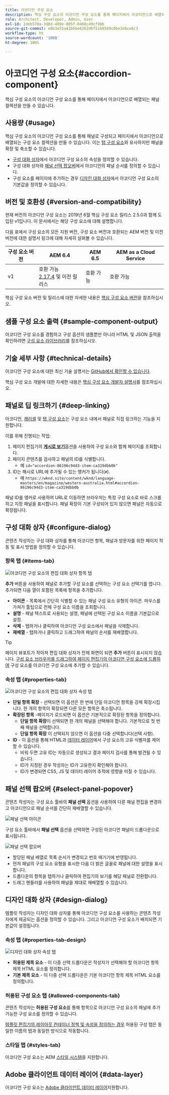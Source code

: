 ```yaml
---
title: 아코디언 구성 요소
description: 핵심 구성 요소의 아코디언 구성 요소를 통해 페이지에서 아코디언으로 배열되는 패널 컬렉션을 만들 수 있습니다.
role: Architect, Developer, Admin, User
exl-id: 1deb570a-3d8d-409e-805f-8460c49cf9bb
source-git-commit: e8b3e55a42b6be6262d6f51b9569c0be3e8ce6c3
workflow-type: ht
source-wordcount: '1068'
ht-degree: 100%

---
```


# 아코디언 구성 요소{#accordion-component}

핵심 구성 요소의 아코디언 구성 요소를 통해 페이지에서 아코디언으로 배열되는 패널 컬렉션을 만들 수 있습니다.

## 사용량 {#usage}

핵심 구성 요소의 아코디언 구성 요소를 통해 패널로 구성되고 페이지에서 아코디언으로 배열되는 구성 요소 컬렉션을 만들 수 있습니다. 이는 [탭 구성 요소](tabs.md)와 유사하지만 패널을 확장 및 축소할 수 있습니다.

* [구성 대화 상자](#configure-dialog)에서 아코디언 구성 요소의 속성을 정의할 수 있습니다.
* 구성 대화 상자와 [패널 선택 팝오버](#select-panel-popover)에서 아코디언의 패널 순서를 정의할 수 있습니다.
* 구성 요소를 페이지에 추가하는 경우 [디자인 대화 상자](#design-dialog)에서 아코디언 구성 요소의 기본값을 정의할 수 있습니다.

## 버전 및 호환성 {#version-and-compatibility}

현재 버전의 아코디언 구성 요소는 2019년 6월 핵심 구성 요소 릴리스 2.5.0과 함께 도입된 v1입니다. 이 문서에서는 해당 구성 요소에 대해 설명합니다.

다음 표에서 구성 요소의 모든 지원 버전, 구성 요소 버전과 호환되는 AEM 버전 및 이전 버전에 대한 설명서 링크에 대해 자세히 살펴볼 수 있습니다.

| 구성 요소 버전 | AEM 6.4 | AEM 6.5 | AEM as a Cloud Service |
|--- |--- |---|---|
| v1 | 호환 가능 <br>[2.17.4](/help/versions.md) 및 이전 릴리스 | 호환 가능 | 호환 가능 |

핵심 구성 요소 버전 및 릴리스에 대한 자세한 내용은 [핵심 구성 요소 버전](/help/versions.md)을 참조하십시오.

## 샘플 구성 요소 출력 {#sample-component-output}

아코디언 구성 요소를 경험하고 구성 옵션의 샘플뿐만 아니라 HTML 및 JSON 출력을 확인하려면 [구성 요소 라이브러리](https://adobe.com/go/aem_cmp_library_accordion_kr)를 참조하십시오.

## 기술 세부 사항 {#technical-details}

아코디언 구성 요소에 대한 최신 기술 설명서는 [GitHub에서 확인할 수 있습니다](https://adobe.com/go/aem_cmp_tech_accordion_v1_kr).

핵심 구성 요소 개발에 대한 자세한 내용은 [핵심 구성 요소 개발자 설명서](/help/developing/overview.md)를 참조하십시오.

## 패널로 딥 링크하기 {#deep-linking}

아코디언, [캐러셀](carousel.md) 및 [탭 구성 요소](tabs.md)는 구성 요소 내에서 패널로 직접 링크하는 기능을 지원합니다.

이를 위해 진행되는 작업:

1. 페이지 편집기의 **[게시로 보기](https://experienceleague.adobe.com/docs/experience-manager-cloud-service/sites/authoring/fundamentals/editing-content.html#view-as-published)**&#x200B;옵션을 사용하여 구성 요소와 함께 페이지를 조회합니다.
1. 페이지 콘텐츠를 검사하고 패널의 ID를 식별합니다.
   * 예 `id="accordion-86196c94d3-item-ca319dbb0b"`
1. ID는 해시로 URL에 추가될 수 있는 앵커가 됩니다(`#`).
   * 예 `https://wknd.site/content/wknd/language-masters/en/magazine/western-australia.html#accordion-86196c94d3-item-ca319dbb0b`

패널 ID를 앵커로 사용하여 URL로 이동하면 브라우저는 특정 구성 요소로 바로 스크롤하고 지정 패널을 표시합니다. 패널 확장이 기본 구성되어 있지 않으면 패널은 자동으로 확장됩니다.

## 구성 대화 상자 {#configure-dialog}

콘텐츠 작성자는 구성 대화 상자를 통해 아코디언 항목, 패널과 방문자를 위한 페이지 작동 및 표시 방법을 정의할 수 있습니다.

### 항목 탭 {#items-tab}

![아코디언 구성 요소의 편집 대화 상자 항목 탭](/help/assets/accordion-edit-items.png)

**추가** 버튼을 사용하여 패널로 추가할 구성 요소를 선택하는 구성 요소 선택기를 엽니다. 추가되면 다음 열이 포함된 목록에 항목을 추가합니다.

* **아이콘** - 목록에서 간단히 식별할 수 있는 패널 구성 요소 유형의 아이콘. 마우스를 가져가 툴팁으로 전체 구성 요소 이름을 조회합니다.
* **설명** - 패널 텍스트로 사용되는 설명, 패널에 선택된 구성 요소 이름을 기본값으로 설정.
* **삭제** - 탭하거나 클릭하여 아코디언 구성 요소에서 패널을 삭제합니다.
* **재배열** - 탭하거나 클릭하고 드래그하여 패널의 순서를 재배열합니다.

>[!TIP]
>
>페이지 뷰포트가 작아져 편집 대화 상자가 전체 화면이 되면 **추가** 버튼이 표시되지 않습니다. [구성 요소 브라우저를 드래그하여 페이지 편집기의 아코디언 구성 요소에 드롭하여](https://helpx.adobe.com/kr/experience-manager/6-5/sites/authoring/using/editing-content.html#InsertingaComponent) 구성 요소를 아코디언 구성 요소에 추가할 수 있습니다.

### 속성 탭 {#properties-tab}

![아코디언 구성 요소의 편집 대화 상자 속성 탭](/help/assets/accordion-edit-properties.png)

* **단일 항목 확장** - 선택되면 이 옵션은 한 번에 단일 아코디언 항목을 강제 확장시킵니다. 한 개의 항목이 확장되면 다른 모든 항목은 축소됩니다.
* **확장된 항목** -페이지가 로드되면 이 옵션은 기본적으로 확장된 항목을 정의합니다.
   * **단일 항목 확장**&#x200B;이 선택되면 한 개의 패널을 선택해야 합니다. 기본적으로 첫 번째 패널을 선택합니다.
   * **단일 항목 확장** 이 선택되지 않으면 이 옵션을 다중 선택합니다(선택 사항).
* **ID** - 이 옵션을 통해 HTML과 [데이터 레이어](/help/developing/data-layer/overview.md)에서 구성 요소의 고유 식별자를 제어할 수 있습니다.
   * 비워 두면 고유 ID는 자동으로 생성되고 결과 페이지 검사를 통해 발견될 수 있습니다.
   * ID가 지정된 경우 작성자는 ID가 고유한지 확인해야 합니다.
   * ID가 변경되면 CSS, JS 및 데이터 레이어 추적에 영향을 미칠 수 있습니다.

## 패널 선택 팝오버 {#select-panel-popover}

콘텐츠 작성자는 구성 요소 툴바의 **패널 선택** 옵션을 사용하여 다른 패널 편집을 변경하고 아코디언으로 패널 순서를 간단히 재배열할 수 있습니다.

![패널 선택 아이콘](/help/assets/select-panel-icon.png)

구성 요소 툴바에서 **패널 선택** 옵션을 선택하면 구성된 아코디언 패널이 드롭다운으로 표시됩니다.

![패널 선택 팝오버](/help/assets/select-panel-popover.png)

* 할당된 패널 배열로 목록 순서가 변경되고 번호 매기기에 반영됩니다.
* 먼저 패널의 구성 요소 유형을 표시한 다음 더 밝은 글꼴로 패널에 대한 설명을 표시합니다.
* 드롭다운의 항목을 탭하거나 클릭하여 편집기의 보기를 해당 패널로 전환합니다.
* 드래그 핸들러를 사용하여 패널을 제대로 재배열할 수 있습니다.

## 디자인 대화 상자 {#design-dialog}

템플릿 작성자는 디자인 대화 상자를 통해 아코디언 구성 요소를 사용하는 콘텐츠 작성자에게 제공되는 옵션을 정의할 수 있습니다. 그리고 아코디언 구성 요소가 배치되면 기본값이 설정됩니다.

### 속성 탭 {#properties-tab-design}

![디자인 대화 상자 속성 탭](/help/assets/accordion-design-properties.png)

* **허용된 제목 요소** - 이 다중 선택 드롭다운은 작성자가 선택해야 할 아코디언 항목 제목 HTML 요소를 정의합니다.
* **기본 제목 요소** - 이 다중 선택 드롭다운은 기본 아코디언 항목 제목 HTML 요소를 정의합니다.

### 허용된 구성 요소 탭 {#allowed-components-tab}

콘텐츠 작성자는 **허용된 구성 요소**&#x200B;를 통해 항목으로 아코디언 구성 요소의 패널에 추가 가능한 구성 요소를 정의할 수 있습니다.

[템플릿 편집기의 레이아웃 컨테이너 정책 및 속성을 정의하는 경우](https://experienceleague.adobe.com/docs/experience-manager-cloud-service/sites/authoring/features/templates.html#editing-a-template-layout-template-author) 허용된 구성 탭은 동일한 이름의 탭과 동일한 방식으로 작동합니다.

### 스타일 탭 {#styles-tab}

아코디언 구성 요소는 AEM [스타일 시스템](/help/get-started/authoring.md#component-styling)을 지원합니다.

## Adobe 클라이언트 데이터 레이어 {#data-layer}

아코디언 구성 요소는 [Adobe 클라이언트 데이터 레이어](/help/developing/data-layer/overview.md)지원합니다.
